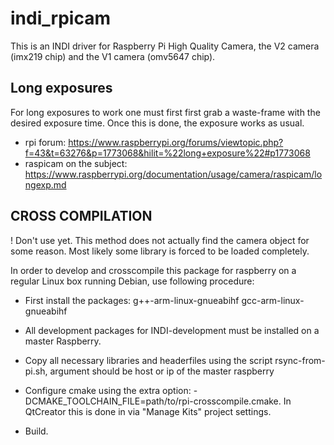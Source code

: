 # indi_rpicam
This is an INDI driver for Raspberry Pi High Quality Camera, the V2 camera (imx219 chip) and the V1 camera (omv5647 chip).

## Long exposures
For long exposures to work one must first first grab a waste-frame with the desired exposure time.
Once this is done, the exposure works as usual.

- rpi forum: https://www.raspberrypi.org/forums/viewtopic.php?f=43&t=63276&p=1773068&hilit=%22long+exposure%22#p1773068
- raspicam on the subject: https://www.raspberrypi.org/documentation/usage/camera/raspicam/longexp.md

## CROSS COMPILATION

! Don't use yet. This method does not actually find the camera object for some reason. 
  Most likely some library is forced to be loaded completely.

In order to develop and crosscompile this package for raspberry on a regular Linux box running Debian,
use following procedure:

- First install the packages:  g++-arm-linux-gnueabihf gcc-arm-linux-gnueabihf

- All development packages for INDI-development must be installed on a master Raspberry.

- Copy all necessary libraries and headerfiles using the script rsync-from-pi.sh, argument should be host or ip of the master raspberry

- Configure cmake using the extra option: -DCMAKE_TOOLCHAIN_FILE=path/to/rpi-crosscompile.cmake. In QtCreator this is done in via "Manage Kits" project settings.

- Build. 
